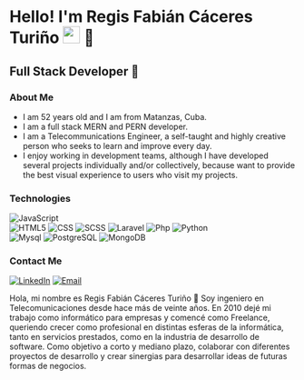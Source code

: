 <h1>Hello! I'm Regis Fabián Cáceres Turiño <img src="https://raw.githubusercontent.com/iampavangandhi/iampavangandhi/master/gifs/Hi.gif" width="30px"> 🚀</h1>
<h2>Full Stack Developer 🎨</h2>

### About Me
- I am 52 years old and I am from Matanzas, Cuba.
- I am a full stack MERN and PERN developer.
- I am a Telecommunications Engineer, a self-taught and highly creative person who seeks to learn and improve every day.
- I enjoy working in development teams, although I have developed several projects individually and/or collectively, because want to provide the best visual experience to users who visit my projects.

### Technologies
  ![JavaScript](https://img.shields.io/badge/-JavaScript-333333?style=flat&logo=javascript)  
  ![HTML5](https://img.shields.io/badge/-HTML5-333333?style=flat&logo=HTML5)
  ![CSS](https://img.shields.io/badge/-CSS-333333?style=flat&logo=CSS3&logoColor=1572B6)
  ![SCSS](https://img.shields.io/badge/-SCSS-333333?style=flat&logo=SASS&logoColor=CE6B9E)
  ![Laravel](https://img.shields.io/badge/-Laravel-333333?style=flat&logo=laravel)
  ![Php](https://img.shields.io/badge/-Python-333333?style=flat&logo=php)
  ![Python](https://img.shields.io/badge/-Python-333333?style=flat&logo=python)
  <br/>
  ![Mysql](https://img.shields.io/badge/-Mysql-333333?style=flat&logo=Mysql)
  ![PostgreSQL](https://img.shields.io/badge/-PostgreSQL-333333?style=flat&logo=postgresql)
  ![MongoDB](https://img.shields.io/badge/-MongoDB-333333?style=flat&logo=MongoDB)

### Contact Me
<a href="https://linkedin.com/in/regis-cáceres-turiño-94252176/"><img alt="LinkedIn" src="https://img.shields.io/badge/LinkedIn-Regis%20C%C3%A1ceres-blue?style=flat-square&logo=linkedin"></a>
<a href="regis.cacerest@gmail.com"><img alt="Email" src="https://img.shields.io/badge/Gmail-regis.cacerest@gmail.com-blue?style=flat-square&logo=gmail"></a>  

Hola, mi nombre es Regis Fabián Cáceres Turiño 👋
Soy ingeniero en Telecomunicaciones desde hace más de veinte años.
En 2010 dejé mi trabajo como informático para empresas y comencé como Freelance, queriendo crecer como profesional en distintas esferas de la informática, tanto
en servicios prestados, como en la industria de desarrollo de software. 
Como objetivo a corto y mediano plazo, colaborar con diferentes proyectos de desarrollo y crear sinergias para desarrollar ideas de futuras formas de negocios.


<!---
RegisCT/RegisCT is a ✨ special ✨ repository because its `README.md` (this file) appears on your GitHub profile.
You can click the Preview link to take a look at your changes.
--->
